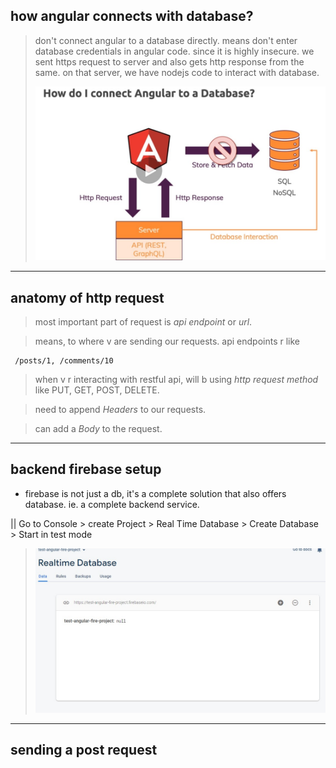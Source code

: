## how angular connects with database?

> don't connect angular to a database directly. means don't enter database credentials in angular code. since it is highly insecure. we sent https request to server and also gets http response from the same. on that server, we have nodejs code to interact with database.
>
> ![Connect Angular with Database](screenshots/image-1.jpg 'image')

---

## anatomy of http request

> most important part of request is _api endpoint_ or _url_.

> means, to where v are sending our requests. api endpoints r like

     /posts/1, /comments/10

> when v r interacting with restful api, will b using _http request method_ like PUT, GET, POST, DELETE.

> need to append _Headers_ to our requests.

> can add a _Body_ to the request.

---

## backend firebase setup

- firebase is not just a db, it's a complete solution that also offers database. ie. a complete backend service.

|| Go to Console > create Project > Real Time Database > Create Database > Start in test mode

> ![Database firebase](screenshots/image-2.jpg 'image')

---

## sending a post request

